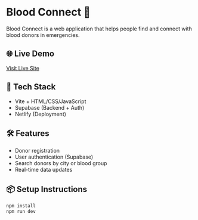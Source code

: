 # Blood Connect 🔴

Blood Connect is a web application  that helps people find and connect with blood donors in emergencies.

## 🌐 Live Demo

[Visit Live Site](https://bloodwebsite.netlify.app)

## 🚀 Tech Stack

- Vite + HTML/CSS/JavaScript
- Supabase (Backend + Auth)
- Netlify (Deployment)

## 🛠️ Features

- Donor registration
- User authentication (Supabase)
- Search donors by city or blood group
- Real-time data updates

## 📦 Setup Instructions

```bash
npm install
npm run dev
